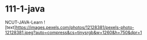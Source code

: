 # 111-1-java
NCUT-JAVA-Learn
![text]https://images.pexels.com/photos/12128381/pexels-photo-12128381.jpeg?auto=compress&cs=tinysrgb&w=1260&h=750&dpr=1
